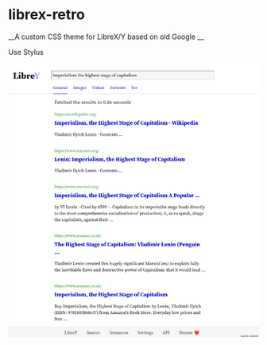 # librex-retro

__A custom CSS theme for LibreX/Y based on old Google __

Use Stylus

![preview](preview.png)
